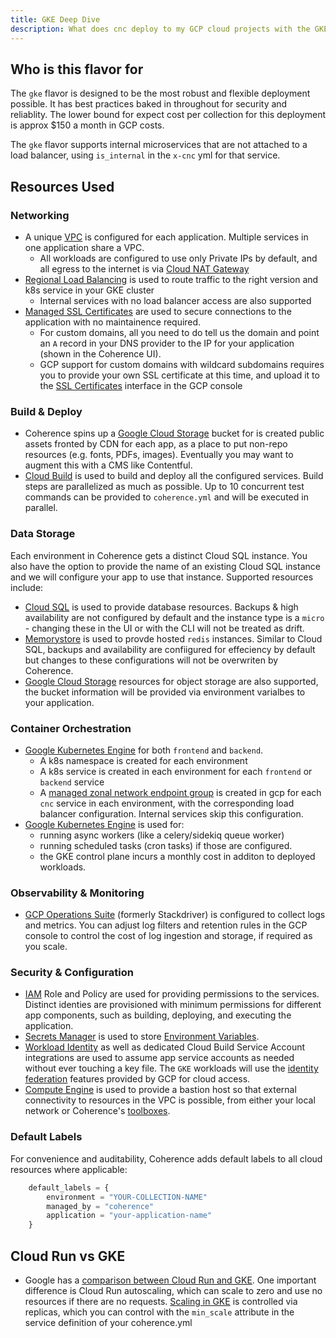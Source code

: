 ```yaml
---
title: GKE Deep Dive
description: What does cnc deploy to my GCP cloud projects with the GKE flavor?
---
```


## Who is this flavor for

The `gke` flavor is designed to be the most robust and flexible deployment possible. It has best practices baked in throughout for security and reliablity. The lower bound for expect cost per collection for this deployment is approx $150 a month in GCP costs.

The `gke` flavor supports internal microservices that are not attached to a load balancer, using `is_internal` in the `x-cnc` yml for that service.

## Resources Used

### Networking
- A unique [VPC](https://cloud.google.com/vpc/docs) is configured for each application. Multiple services in one application share a VPC.
    - All workloads are configured to use only Private IPs by default, and all egress to the internet is via [Cloud NAT Gateway](https://cloud.google.com/nat/docs/overview)
- [Regional Load Balancing](https://cloud.google.com/load-balancing/docs/https) is used to route traffic to the right version and k8s service in your GKE cluster
    - Internal services with no load balancer access are also supported
- [Managed SSL Certificates](https://cloud.google.com/load-balancing/docs/ssl-certificates/google-managed-certs) are used to secure connections to the application with no maintainence required.
    - For custom domains, all you need to do tell us the domain and point an `A` record in your DNS provider to the IP for your application (shown in the Coherence UI).
    - GCP support for custom domains with wildcard subdomains requires you to provide your own SSL certificate at this time, and upload it to the [SSL Certificates](https://cloud.google.com/load-balancing/docs/ssl-certificates) interface in the GCP console

### Build & Deploy
- Coherence spins up a [Google Cloud Storage](https://cloud.google.com/storage/docs) bucket for is created public assets fronted by CDN for each app, as a place to put non-repo resources (e.g. fonts, PDFs, images). Eventually you may want to augment this with a CMS like Contentful.
- [Cloud Build](https://cloud.google.com/build/docs) is used to build and deploy all the configured services. Build steps are parallelized as much as possible. Up to 10 concurrent test commands can be provided to `coherence.yml` and will be executed in parallel.

### Data Storage

Each environment in Coherence gets a distinct Cloud SQL instance. You also have the option to provide the name of an existing Cloud SQL instance and we will configure your app to use that instance. Supported resources include:

- [Cloud SQL](https://cloud.google.com/sql/docs) is used to provide database resources. Backups & high availability are not configured by default and the instance type is a `micro` - changing these in the UI or with the CLI will not be treated as drift.
- [Memorystore](https://cloud.google.com/memorystore/docs/redis) is used to provde hosted `redis` instances. Similar to Cloud SQL, backups and availability are confiigured for effeciency by default but changes to these configurations will not be overwriten by Coherence.
- [Google Cloud Storage](https://cloud.google.com/storage/docs) resources for object storage are also supported, the bucket information will be provided via environment varialbes to your application.

### Container Orchestration

- [Google Kubernetes Engine](https://cloud.google.com/run/docs) for both `frontend` and `backend`.
    - A k8s namespace is created for each environment
    - A k8s service is created in each environment for each `frontend` or `backend` service
    - A [managed zonal network endpoint group](https://cloud.google.com/kubernetes-engine/docs/how-to/standalone-neg) is created in gcp for each `cnc` service in each environment, with the corresponding load balancer configuration. Internal services skip this configuration.
- [Google Kubernetes Engine](https://cloud.google.com/kubernetes-engine/docs) is used for:
    - running async workers (like a celery/sidekiq queue worker)
    - running scheduled tasks (cron tasks) if those are configured.
    - the GKE control plane incurs a monthly cost in additon to deployed workloads.

### Observability & Monitoring
- [GCP Operations Suite](https://cloud.google.com/stackdriver/docs) (formerly Stackdriver) is configured to collect logs and metrics. You can adjust log filters and retention rules in the GCP console to control the cost of log ingestion and storage, if required as you scale.

### Security & Configuration
- [IAM](https://cloud.google.com/iam) Role and Policy are used for providing permissions to the services. Distinct identies are provisioned with minimum permissions for different app components, such as building, deploying, and executing the application.
- [Secrets Manager](https://cloud.google.com/secret-manager/docs) is used to store [Environment Variables](/docs/reference/environment-variables).
- [Workload Identity](https://cloud.google.com/kubernetes-engine/docs/how-to/workload-identity) as well as dedicated Cloud Build Service Account integrations are used to assume app service accounts as needed without ever touching a key file. The `GKE` workloads will use the [identity federation](https://cloud.google.com/kubernetes-engine/docs/how-to/workload-identity) features provided by GCP for cloud access.
- [Compute Engine](https://cloud.google.com/compute/docs) is used to provide a bastion host so that external connectivity to resources in the VPC is possible, from either your local network or Coherence's [toolboxes](/docs/reference/toolbox).

### Default Labels

For convenience and auditability, Coherence adds default labels to all cloud resources where applicable:
```terraform
    default_labels = {
        environment = "YOUR-COLLECTION-NAME"
        managed_by = "coherence"
        application = "your-application-name"
    }
```


## Cloud Run vs GKE

- Google has a [comparison between Cloud Run and GKE](https://cloud.google.com/blog/products/containers-kubernetes/when-to-use-google-kubernetes-engine-vs-cloud-run-for-containers).  One important difference is Cloud Run autoscaling, which can scale to zero and use no resources if there are no requests.  [Scaling in GKE](https://cloud.google.com/kubernetes-engine/docs/how-to/scaling-apps) is controlled via replicas, which you can control with the `min_scale` attribute in the service definition of your coherence.yml